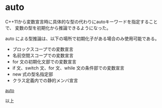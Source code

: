 # auto

C++11から変数宣言時に具体的な型の代わりにautoキーワードを指定することで、
変数の型を初期化から推論できるようになった。

auto による型推論は、以下の場所で初期化子がある場合のみ使用可能である。

* ブロックスコープでの変数宣言
* 名前空間スコープでの変数宣言
* for 文の初期化文部での変数宣言
* if 文、switch 文、for 文、while 文の条件部での変数宣言
* new 式の型名指定部
* クラス定義内での静的メンバ宣言


[auto](/auto/src/autosample.cpp)


以上
